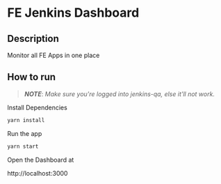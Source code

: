 # FE Jenkins Dashboard

## Description
Monitor all FE Apps in one place

## How to run

> ***NOTE***: *Make sure you're logged into jenkins-qa, else it'll not work.*


Install Dependencies
```bash
yarn install
```

Run the app
```bash
yarn start
```

Open the Dashboard at

http://localhost:3000